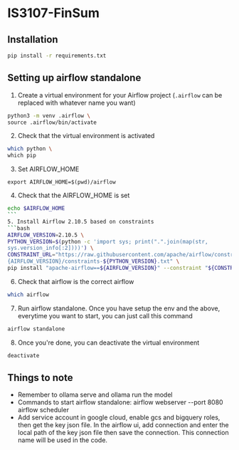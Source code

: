 # IS3107-FinSum

## Installation

```bash
pip install -r requirements.txt
```

## Setting up airflow standalone

1. Create a virtual environment for your Airflow project
   (`.airflow` can be replaced with whatever name you want)

```bash
python3 -m venv .airflow \
source .airflow/bin/activate
```

2. Check that the virtual environment is activated

```bash
which python \
which pip
```

3. Set AIRFLOW_HOME

```bashs
export AIRFLOW_HOME=$(pwd)/airflow
```

4. Check that the AIRFLOW_HOME is set

````bash
echo $AIRFLOW_HOME
```
5. Install Airflow 2.10.5 based on constraints
```bash
AIRFLOW_VERSION=2.10.5 \
PYTHON_VERSION=$(python -c 'import sys; print(".".join(map(str,
sys.version_info[:2])))') \
CONSTRAINT_URL="https://raw.githubusercontent.com/apache/airflow/constraints-$
{AIRFLOW_VERSION}/constraints-${PYTHON_VERSION}.txt" \
pip install "apache-airflow==${AIRFLOW_VERSION}" --constraint "${CONSTRAINT_URL}"
````

6. Check that airflow is the correct airflow

```bash
which airflow
```

7. Run airflow standalone. Once you have setup the env and the above, everytime you
   want to start, you can just call this command

```bash
airflow standalone
```

8. Once you're done, you can deactivate the virtual environment

```bash
deactivate
```

## Things to note

- Remember to ollama serve and ollama run the model
- Commands to start airflow standalone:
  airflow webserver --port 8080
  airflow scheduler
- Add service account in google cloud, enable gcs and bigquery roles, then get the key json file. In the airflow ui, add connection and enter the local path of the key json file then save the connection. This connection name will be used in the code.
